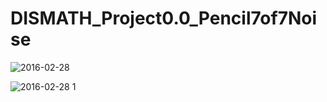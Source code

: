 # DISMATH_Project0.0_Pencil7of7Noise

![2016-02-28](https://cloud.githubusercontent.com/assets/16593961/13378501/b2416746-de43-11e5-9e46-1ba82a5b2e41.png)

![2016-02-28 1](https://cloud.githubusercontent.com/assets/16593961/13378504/bcc9ceb0-de43-11e5-8858-b67c417d953e.png)
